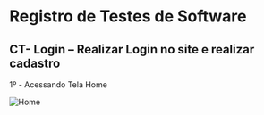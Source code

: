 # Registro de Testes de Software

## CT- Login – Realizar Login no site e realizar cadastro

1º - Acessando Tela Home

![Home](https://github.com/ICEI-PUC-Minas-PMV-ADS/pmv-ads-2023-2-e2-proj-int-t2-conta-facil/assets/36486198/081df895-ff02-4eb0-81ce-4602b2cbc56f)



